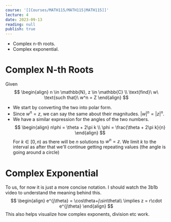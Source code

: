 ```yaml
---
course: '[[Courses/MATH115/MATH115|MATH115]]'
lecture: 4
date: 2023-09-13
reading: null
publish: true
---
```


- Complex n-th roots.
- Complex exponential.

# Complex N-th Roots
Given $$
\begin{align}
n \in \mathbb{N}, z \in \mathbb{C} \\
\text{find}\ w\ \text{such that}\ w^n = Z
\end{align}
$$
- We start by converting the two into polar form.
- Since $w^n = z$, we can say the same about their magnitudes. $|w|^n = |z|^n$.
- We have a similar expression for the angles of the two numbers.
$$
\begin{align}
n\phi = \theta + 2\pi k \\
\phi = \frac{\theta + 2\pi k}{n}
\end{align}
$$
For $k \in [0, n)$ as there will be $n$ solutions to $w^n = z$. We limit $k$ to the interval as after that we'll continue getting repeating values (the angle is going around a circle)

# Complex Exponential
To us, for now it is just a more concise notation. I should watch the 3b1b video to understand the meaning behind this.
$$
\begin{align}
e^{j\theta} = \cos\theta+j\sin\theta\\
\implies z = r\cdot e^{j\theta}
\end{align}
$$
This also helps visualize how complex exponents, division etc work.